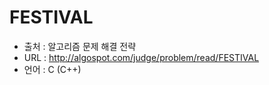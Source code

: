 FESTIVAL
=====
* 출처 : 알고리즘 문제 해결 전략
* URL : http://algospot.com/judge/problem/read/FESTIVAL
* 언어 : C (C++)